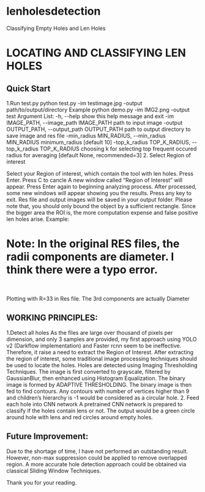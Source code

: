 # lenholesdetection
Classifying Empty Holes and Len Holes
# LOCATING AND CLASSIFYING LEN HOLES
## Quick Start
1.Run test.py
python test.py -im testimage.jpg -output path/to/output/directory
Example
python demo.py -im IMG2.png -output test
Argument List: 
 -h, --help            show this help message and exit
  -im IMAGE_PATH, --image_path IMAGE_PATH
                        path to input image
  -output OUTPUT_PATH, --output_path OUTPUT_PATH
                        path to output directory to save image and res file
  -min_radius MIN_RADIUS, --min_radius MIN_RADIUS
                        minimum_radius [default 10]
  -top_k_radius TOP_K_RADIUS, --top_k_radius TOP_K_RADIUS
                        choosing k for selecting top frequent occured radius
                        for averaging [default None, recommended=3]
2. Select Region of interest
 
Select your Region of interest, which contain the tool with len holes. Press Enter. Press C to cancle
A new window called “Region of Interest” will appear. Press Enter again to beginning analyzing process.
After processed, some new windows will appear showing you the results. Press any key to exit.
Res file and output images will be saved in your output folder.
Please note that, you should only bound the object by a sufficient rectangle. Since the bigger area the ROI is, the more computation expense and false positive len holes arise. 
Example:
 

# Note: In the original RES files, the radii components are diameter. I think there were a typo error.
  

 
Plotting with R=33 in Res file. The 3rd components are actually Diameter

## WORKING PRINCIPLES:
1.Detect all holes
As the files are large over thousand of pixels per dimension, and only 3 samples are provided, my first approach using YOLO v2 (Darkflow implementation) and Faster rcnn seem to be ineffective. Therefore, it raise a need to extract the Region of Interest. After extracting the region of interest, some traditional image processing techniques should be used to locate the holes. 
Holes are detected using Imaging Thresholding Techniques. The image is first converted to grayscale, filtered by GaussianBlur, then enhanced using Histogram Equalization. The binary image is formed by ADAPTIVE THRESHOLDING.
The binary image is then fed to find contours. Any contours with number of vertices higher than 9 and children’s hierarchy is -1 would be considered as a circular hole.
2. Feed each hole into CNN network
A pretrained CNN network is prepared to classify if the holes contain lens or not.
The output would be a green circle around hole with lens and red circles around empty holes.

## Future Improvement:
Due to the shortage of time, I have not performed an outstanding result. However, non-max suppression could be applied to remove overlapped region. A more accurate hole detection approach could be obtained via classical Sliding Window Techniques.

Thank you for your reading.
